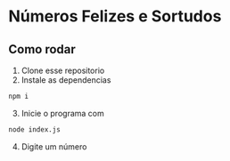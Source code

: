 # Números Felizes e Sortudos

## Como rodar

1. Clone esse repositorio
2. Instale as dependencias

```bash
npm i
```

3. Inicie o programa com

```bash
node index.js
```

4. Digite um número
